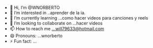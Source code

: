 - 👋 Hi, I’m @WNORBERTO
- 👀 I’m interested in ..aprender de la ia.
- 🌱 I’m currently learning ...como hacer videos para canciones y reels
- 💞️ I’m looking to collaborate on ...hacer videos
- 📫 How to reach me ...will79633@hotmail.com
- 😄 Pronouns: ...wnorberto
- ⚡ Fun fact: ...

<!---
WNORBERTO/WNORBERTO is a ✨ special ✨ repository because its `README.md` (this file) appears on your GitHub profile.
You can click the Preview link to take a look at your changes.
--->
